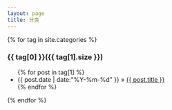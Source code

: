 ```yaml
---
layout: page
title: 分类
---
```

<script type="text/javascript">
	window.onload = function(){
		if (window.location.hash.indexOf('#') >= 0) {
			$('html,body').animate({
				scrollTop: ($(window.location.hash).offset().top - 52) + "px"
			},
			300);
		}; //主要修复评论定位不准确BUG
	}
</script> 



<div class="tag_posts">
{% for tag in site.categories %} 
	<a name="{{ tag[0] }}"></a>
    <h3   id = "{{ tag[0] }}" >{{ tag[0] }}({{ tag[1].size }})</h3>
	<ul>
	{% for post in tag[1] %}
		<li><span>{{ post.date | date:"%Y-%m-%d" }}</span> &raquo; <a href="{{ post.url }}">{{ post.title }}</a></li>
	{% endfor %}
	</ul>
{% endfor %}
</div>
